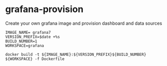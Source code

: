 # grafana-provision
Create your own grafana image and provision dashboard and data sources

```
IMAGE_NAME= grafana7
VERSION_PREFIX=$date +%s
BUILD_NUMBER=1
WORKSPACE=grafana

docker build -t ${IMAGE_NAME}:${VERSION_PREFIX}${BUILD_NUMBER} ${WORKSPACE} -f Dockerfile
```

